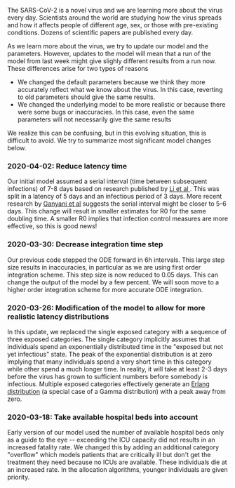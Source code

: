 The SARS-CoV-2 is a novel virus and we are learning more about the virus every day.
Scientists around the world are studying how the virus spreads and how it affects people of different age, sex, or those with pre-existing conditions.
Dozens of scientific papers are published every day.

As we learn more about the virus, we try to update our model and the parameters.
However, updates to the model will mean that a run of the model from last week might give slighly different results from a run now.
These differences arise for two types of reasons

 * We changed the default parameters because we think they more accurately reflect what we know about the virus. In this case, reverting to old parameters should give the same results.
 * We changed the underlying model to be more realistic or because there were some bugs or inaccuracies. In this case, even the same parameters will not necessarily give the same results

We realize this can be confusing, but in this evolving situation, this is difficult to avoid.
We try to summarize most significant model changes below.

### 2020-04-02: Reduce latency time
Our initial model assumed a serial interval (time between subsequent infections)
of 7-8 days based on research published by [Li et al ](https://doi.org/10.1056/NEJMoa2001316). 
This was split in a latency of 5 days and an infectious period of 3 days. 
More recent research by [Ganyani et al](https://www.medrxiv.org/content/10.1101/2020.03.05.20031815v1)
suggests the serial interval might be closer to 5-6 days. 
This change will result in smaller estimates for R0 for the same doubling time.
A smaller R0 implies that infection control measures are more effective, so this is good news!

### 2020-03-30: Decrease integration time step
Our previous code stepped the ODE forward in 6h intervals. This large step size
results in inaccuracies, in particular as we are using first order integration scheme.
This step size is now reduced to 0.05 days. This can change the output of the model
by a few percent. We will soon move to a higher order integration scheme for 
more accurate ODE integration.


### 2020-03-26: Modification of the model to allow for more realistic latency distributions

In this update, we replaced the single exposed category with a sequence of three exposed categories.
The single category implicitly assumes that individuals spend an exponentially distributed time in the "exposed but not yet infectious" state.
The peak of the exponential distribution is at zero implying that many individuals spend a very short time in this category while other spend a much longer time.
In reality, it will take at least 2-3 days before the virus has grown to sufficient numbers before somebody is infectious.
Multiple exposed categories effectively generate an [Erlang distribution](https://en.wikipedia.org/wiki/Erlang_distribution) (a special case of a Gamma distribution) with a peak away from zero.

### 2020-03-18: Take available hospital beds into account

Early version of our model used the number of available hospital beds only as a guide to the eye -- exceeding the ICU capacity did not results in an increased fatality rate.
We changed this by adding an additional category "overflow" which models patients that are critically ill but don't get the treatment they need because no ICUs are available.
These individuals die at an increased rate.
In the allocation algorithms, younger individuals are given priority.



